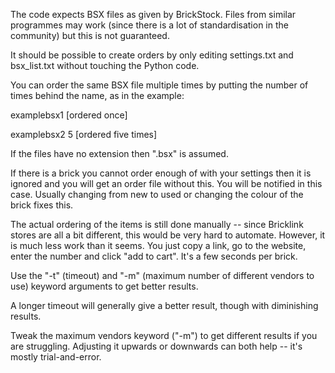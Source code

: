 The code expects BSX files as given by BrickStock. Files from similar programmes may work (since there is a lot of standardisation in the community) but this is not guaranteed.

It should be possible to create orders by only editing settings.txt and bsx_list.txt without touching the Python code.

You can order the same BSX file multiple times by putting the number of times behind the name, as in the example:

examplebsx1            [ordered once]

examplebsx2 5          [ordered five times]

If the files have no extension then ".bsx" is assumed.

If there is a brick you cannot order enough of with your settings then it is ignored and you will get an order file without this. 
You will be notified in this case. Usually changing from new to used or changing the colour of the brick fixes this.

The actual ordering of the items is still done manually -- since Bricklink stores are all a bit different, this would be very hard to automate. 
However, it is much less work than it seems. You just copy a link, go to the website, enter the number and click "add to cart". It's a few seconds per brick.

Use the "-t" (timeout) and "-m" (maximum number of different vendors to use) keyword arguments to get better results.

A longer timeout will generally give a better result, though with diminishing results. 

Tweak the maximum vendors keyword ("-m") to get different results if you are struggling. Adjusting it upwards or downwards can both help -- it's mostly trial-and-error.